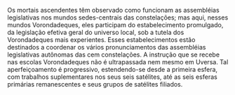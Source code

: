 ﻿Os mortais ascendentes têm observado como funcionam as assembléias legislativas nos mundos sedes-centrais das constelações; mas aqui, nesses mundos Vorondadeques, eles participam do estabelecimento promulgado, da legislação efetiva geral do universo local, sob a tutela dos Vorondadeques mais experientes. Esses estabelecimentos estão destinados a coordenar os vários pronunciamentos das assembléias legislativas autônomas das cem constelações. A instrução que se recebe nas escolas Vorondadeques não é ultrapassada nem mesmo em Uversa. Tal aperfeiçoamento é progressivo, estendendo-se desde a primeira esfera, com trabalhos suplementares nos seus seis satélites, até as seis esferas primárias remanescentes e seus grupos de satélites filiados.